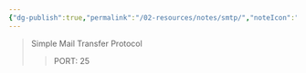 ```yaml
---
{"dg-publish":true,"permalink":"/02-resources/notes/smtp/","noteIcon":"","updated":"2025-08-26T16:35:06.000+02:00"}
---
```


>Simple Mail Transfer Protocol
>> PORT: 25